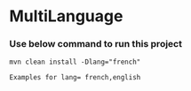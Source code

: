 # MultiLanguage

### Use below command to run this project

```
mvn clean install -Dlang="french"

Examples for lang= french,english
```

